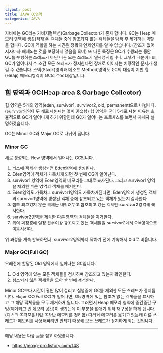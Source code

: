 ```yaml
---
layout: post
title: JAVA GC영역 
categories: JAVA
---
```


자바에는 GC라는 가비지컬렉션(Garbage Collector)가 존재 합니다. GC는 Heap 메모리 영역에 생성(적재)된 객체들 중에 참조되지 않는 객체들을 탐색 후 제거하는 역할을 합니다. GC가 역할을 하는 시간은 정확히 언제인지를 알 수 없습니다. (참조가 없어지자마자 해제되는 것을 보장하지 않음을 의미) 또 다른 특징은 GC가 수행되는 동안 GC를 수행하는 쓰레드가 아닌 다른 모든 쓰레드가 일시정지됩니다. 그렇기 때문에 Full GC가 일어나서 수 초간 모든 쓰레드가 정지한다면 장애로 이어지는 치명적인 문제가 생길 수 있습니다. 스택(Stack)영역과 메소드(Method)영역도 GC의 대상이 지만 힙(Heap) 메모리영역이 GC의 주요 대상입니다.

## 힙 영역과 GC(Heap area & Garbage Collector)
힙 영역은 5개의 영역(eden, survivor1, survivor2, old, permanent)으로 나뉩니다. (survivor영역이 두 개로 나뉜다는 것이 중요함) 힙 영역을 굳이 5개로 나눈 이유는 효율적으로 GC가 일어나게 하기 위함인데 GC가 일어나는 프로세스를 보면서 자세히 설명하겠습니다. 

GC는 Minor GC와 Major GC로 나뉘어 집니다.
### Minor GC
새로 생성되는 New 영역에서 일어나는 GC입니다.
1. 최초에 객체가 생성되면 Eden영역에 생성된다.
2. Eden영역에 객체가 가득차게 되면 첫 번째 CG가 일어난다.
3. survivor1 영역에 Eden영역의 메모리를 그대로 복사된다. 그리고 survivor1 영역을 제외한 다른 영역의 객체를 제거한다.
4. Eden영역도 가득차고 survivor1영역도 가득차게된다면, Eden영역에 생성된 객체와 survivor1영역에 생성된 객체 중에 참조되고 있는 객체가 있는지 검사한다.
5. 참조 되고있지 않은 객체는 내버려두고 참조되고 있는 객체만 survivor2영역에 복사한다.
6. survivor2영역을 제외한 다른 영역의 객체들을 제거한다.
7. 위의 과정중에 일정 횟수이상 참조되고 있는 객체들을 survivor2에서 Old영역으로 이동시킨다.

위 과정을 계속 반복하면서, survivor2영역까지 꽉차기 전에 계속해서 Old로 비웁니다.

### Major GC(Full GC)
오래전에 할당된 Old 영역에서 일어나는 GC입니다.

1. Old 영역에 있는 모든 객체들을 검사하며 참조되고 있는지 확인한다.
2. 참조되지 않은 객체들을 모아 한 번에 제거한다.

Minor GC보다 시간이 훨씬 많이 걸리고 실행중에 GC를 제외한 모든 쓰레드가 중지됩니다. Major GC(Full GC)가 일어나면, Old영역에 있는 참조가 없는 객체들을 표시하고 그 해당 객체들을 모두 제거하게 됩니다. 그러면서 Heap 메모리 영역에 중간중간 구멍(제거되고 빈 메모리 공간)이 생기는데 이 부분을 없애기 위해 재구성을 하게 됩니다. (디스크 조각모음처럼 조각난 메모리를 정리함) 따라서 메모리를 옮기고 있는데 다른 쓰레드가 메모리를 사용해버리면 안되기 때문에 모든 쓰레드가 정지하게 되는 것입니다.



----
해당 내용은 다음 글을 참고 하였습니다.
- https://jeong-pro.tistory.com/148